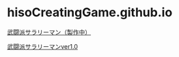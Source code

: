 # hisoCreatingGame.github.io

[武闘派サラリーマン（製作中）](https://hisocreatinggame.github.io/salaryman/index.html)

[武闘派サラリーマンver1.0](https://hisocreatinggame.github.io/buto-ha-salaryman-u/)
